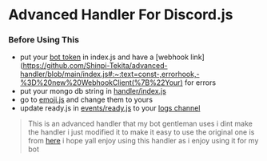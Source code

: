 # Advanced Handler For Discord.js 

### Before Using This 

* put your [bot token](https://github.com/Shinpi-Tekita/advanced-handler/blob/main/index.js#:~:text=client.login(%22Your%20Token%22)%3B) in index.js and have a [webhook link](https://github.com/Shinpi-Tekita/advanced-handler/blob/main/index.js#:~:text=const-,errorhook,-%3D%20new%20WebhookClient(%7B%22Your) for errors
* put your mongo db string in [handler/index.js](https://github.com/Shinpi-Tekita/advanced-handler/blob/main/handler/index.js#:~:text=await%20mongoose.connect(-,%22Your%20Mongo%20String%22,-).then(()%20%3D%3E%20console.log))
* go to [emoji.js](https://github.com/Shinpi-Tekita/advanced-handler/blob/main/emojis.js) and change them to yours
* update ready.js in [events/ready.js](https://github.com/Shinpi-Tekita/advanced-handler/blob/main/events/ready.js) to your [logs channel](https://github.com/Shinpi-Tekita/advanced-handler/blob/main/events/ready.js#:~:text=%27Your%20logs%20channel%20id%27)

>This is an advanced handler that my bot gentleman uses 
>i dint make the handler i just modified it to make it easy to use the original one is from [here](https://github.com/reconlx/djs-base-handler) 
>i hope yall enjoy using this handler as i enjoy using it for my bot

